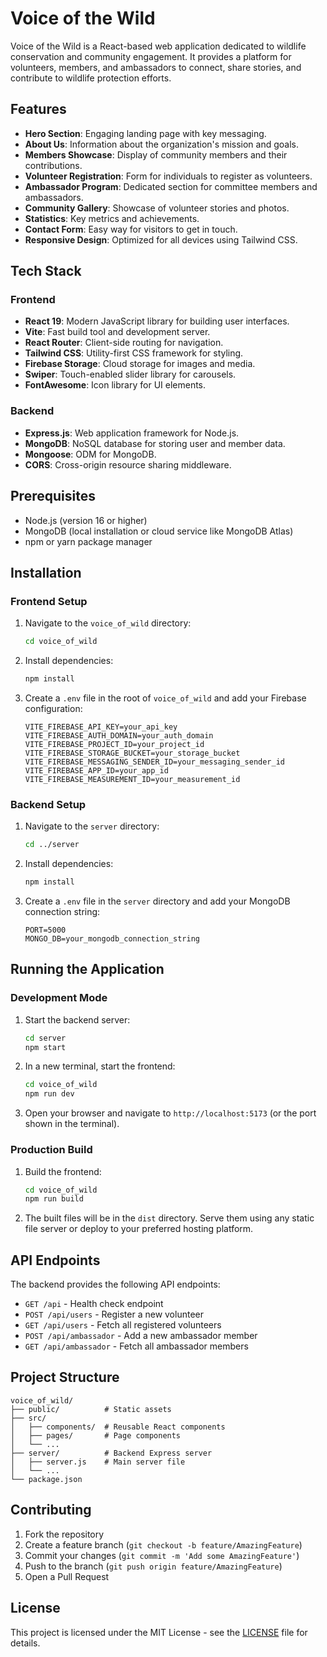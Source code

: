 # Voice of the Wild

Voice of the Wild is a React-based web application dedicated to wildlife conservation and community engagement. It provides a platform for volunteers, members, and ambassadors to connect, share stories, and contribute to wildlife protection efforts.

## Features

- **Hero Section**: Engaging landing page with key messaging.
- **About Us**: Information about the organization's mission and goals.
- **Members Showcase**: Display of community members and their contributions.
- **Volunteer Registration**: Form for individuals to register as volunteers.
- **Ambassador Program**: Dedicated section for committee members and ambassadors.
- **Community Gallery**: Showcase of volunteer stories and photos.
- **Statistics**: Key metrics and achievements.
- **Contact Form**: Easy way for visitors to get in touch.
- **Responsive Design**: Optimized for all devices using Tailwind CSS.

## Tech Stack

### Frontend
- **React 19**: Modern JavaScript library for building user interfaces.
- **Vite**: Fast build tool and development server.
- **React Router**: Client-side routing for navigation.
- **Tailwind CSS**: Utility-first CSS framework for styling.
- **Firebase Storage**: Cloud storage for images and media.
- **Swiper**: Touch-enabled slider library for carousels.
- **FontAwesome**: Icon library for UI elements.

### Backend
- **Express.js**: Web application framework for Node.js.
- **MongoDB**: NoSQL database for storing user and member data.
- **Mongoose**: ODM for MongoDB.
- **CORS**: Cross-origin resource sharing middleware.

## Prerequisites

- Node.js (version 16 or higher)
- MongoDB (local installation or cloud service like MongoDB Atlas)
- npm or yarn package manager

## Installation

### Frontend Setup

1. Navigate to the `voice_of_wild` directory:
   ```bash
   cd voice_of_wild
   ```

2. Install dependencies:
   ```bash
   npm install
   ```

3. Create a `.env` file in the root of `voice_of_wild` and add your Firebase configuration:
   ```
   VITE_FIREBASE_API_KEY=your_api_key
   VITE_FIREBASE_AUTH_DOMAIN=your_auth_domain
   VITE_FIREBASE_PROJECT_ID=your_project_id
   VITE_FIREBASE_STORAGE_BUCKET=your_storage_bucket
   VITE_FIREBASE_MESSAGING_SENDER_ID=your_messaging_sender_id
   VITE_FIREBASE_APP_ID=your_app_id
   VITE_FIREBASE_MEASUREMENT_ID=your_measurement_id
   ```

### Backend Setup

1. Navigate to the `server` directory:
   ```bash
   cd ../server
   ```

2. Install dependencies:
   ```bash
   npm install
   ```

3. Create a `.env` file in the `server` directory and add your MongoDB connection string:
   ```
   PORT=5000
   MONGO_DB=your_mongodb_connection_string
   ```

## Running the Application

### Development Mode

1. Start the backend server:
   ```bash
   cd server
   npm start
   ```

2. In a new terminal, start the frontend:
   ```bash
   cd voice_of_wild
   npm run dev
   ```

3. Open your browser and navigate to `http://localhost:5173` (or the port shown in the terminal).

### Production Build

1. Build the frontend:
   ```bash
   cd voice_of_wild
   npm run build
   ```

2. The built files will be in the `dist` directory. Serve them using any static file server or deploy to your preferred hosting platform.

## API Endpoints

The backend provides the following API endpoints:

- `GET /api` - Health check endpoint
- `POST /api/users` - Register a new volunteer
- `GET /api/users` - Fetch all registered volunteers
- `POST /api/ambassador` - Add a new ambassador member
- `GET /api/ambassador` - Fetch all ambassador members

## Project Structure

```
voice_of_wild/
├── public/          # Static assets
├── src/
│   ├── components/  # Reusable React components
│   ├── pages/       # Page components
│   └── ...
├── server/          # Backend Express server
│   ├── server.js    # Main server file
│   └── ...
└── package.json
```

## Contributing

1. Fork the repository
2. Create a feature branch (`git checkout -b feature/AmazingFeature`)
3. Commit your changes (`git commit -m 'Add some AmazingFeature'`)
4. Push to the branch (`git push origin feature/AmazingFeature`)
5. Open a Pull Request

## License

This project is licensed under the MIT License - see the [LICENSE](LICENSE) file for details.

